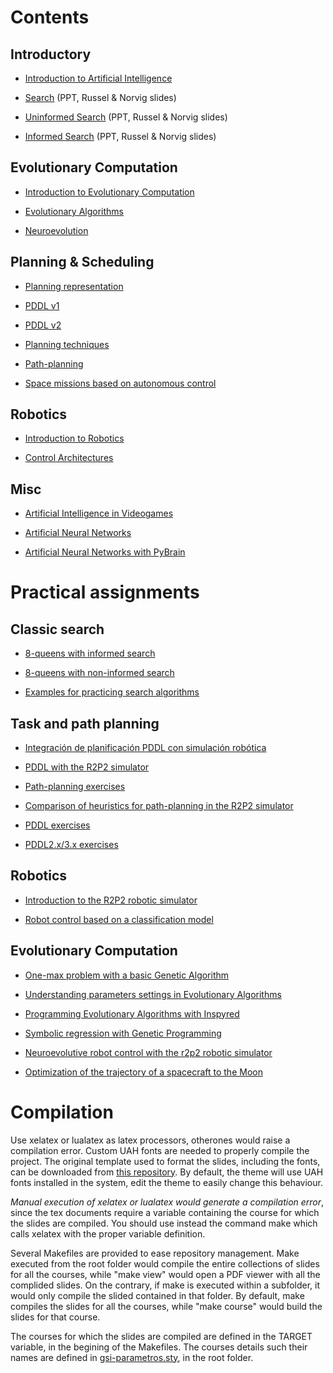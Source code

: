 # Contents

## Introductory

* [Introduction to Artificial Intelligence](introduction/)

* [Search](search/search.pdf) (PPT, Russel & Norvig slides)

* [Uninformed Search](search/Uniformed%20Search.pdf) (PPT, Russel & Norvig slides)

* [Informed Search](search/Informed%20Search.pdf) (PPT, Russel & Norvig slides) 

## Evolutionary Computation

* [Introduction to Evolutionary Computation](ecintro/)

* [Evolutionary Algorithms](ea/)

* [Neuroevolution](neuroevolution/)

## Planning & Scheduling

* [Planning representation](planningrepresentation/planningrepresentation.pdf)

* [PDDL v1](planningrepresentation/PDDL.Master.pdf) 

* [PDDL v2](planningrepresentation/PDDL2.x-3.X.Master.pdf)

* [Planning techniques](planningtechniques/planningtechniques.master.pdf)

* [Path-planning](pathplanning/pathplanning.pdf)

* [Space missions based on autonomous control](aicontrolmissions/spacemissions.master.pdf)

## Robotics

* [Introduction to Robotics](robotics/)

* [Control Architectures](controlarchitectures/controlarchitectures.pdf) 

## Misc

* [Artificial Intelligence in Videogames](aivideogames/)

* [Artificial Neural Networks](ann/)

* [Artificial Neural Networks with PyBrain](pybrain/)

# Practical assignments

## Classic search

* [8-queens with informed search](assignments/search/informed.md)

* [8-queens with non-informed search](assignments/search/noninformed.md)

* [Examples for practicing search algorithms](assignments/search/Exercises-Tree/examplesSearch.md)

## Task and path planning

* [Integración de planificación PDDL con simulación robótica](https://github.com/munozp/pddl-sim)

* [PDDL with the R2P2 simulator](assignments/planning/r2p2-pddl.md)

* [Path-planning exercises](assignments/pathplanning/pathplanning.md)

* [Comparison of heuristics for path-planning in the R2P2 simulator](assignments/heuristics/heuristics.md)

* [PDDL exercises](assignments/planning/pddl-v1.md)

* [PDDL2.x/3.x exercises](assignments/planning/pddl-v2.md)

## Robotics

* [Introduction to the R2P2 robotic simulator](assignments/r2p2/introduction.md)

* [Robot control based on a classification model](assignments/r2p2-classification/classification.md)

## Evolutionary Computation

* [One-max problem with a basic Genetic Algorithm](assignments/onemax/onemax.md)

* [Understanding parameters settings in Evolutionary Algorithms](assignments/parameters/parameters.md)

* [Programming Evolutionary Algorithms with Inspyred](assignments/inspyred/inspyred.md)

* [Symbolic regression with Genetic Programming](assignments/regression/regression.md)

* [Neuroevolutive robot control with the r2p2 robotic simulator](assignments/neuroevolution/neuroevolution.md)

* [Optimization of the trajectory of a spacecraft to the Moon](assignments/moonshot/moonshot.md)

# Compilation

Use xelatex or lualatex as latex processors, otherones would raise a compilation error. Custom UAH fonts are needed to properly compile the project. The original template used to format the slides, including the fonts, can be downloaded from [this repository](https://github.com/dfbarrero/UAH-beamer-template). By default, the theme will use UAH fonts installed in the system, edit the theme to easily change this behaviour.

*Manual execution of xelatex or lualatex would generate a compilation error*, since the tex documents require a variable containing the course for which the slides are compiled. You should use instead the command make which calls xelatex with the proper variable definition.

Several Makefiles are provided to ease repository management. Make executed from the root folder would compile the entire collections of slides for all the courses, while "make view" would open a PDF viewer with all the complided slides. On the contrary, if make is executed within a subfolder, it would only compile the slided contained in that folder. By default, make compiles the slides for all the courses, while "make course" would build the slides for that course. 

The courses for which the slides are compiled are defined in the TARGET variable, in the begining of the Makefiles. The courses details such their names are defined in [gsi-parametros.sty](gsi-parametros.sty), in the root folder.
